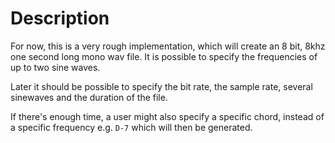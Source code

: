 # Description

For now, this is a very rough implementation, which will create an 8 bit, 8khz one second long mono wav file. It is possible to specify the frequencies of up to two sine waves.

Later it should be possible to specify the bit rate, the sample rate, several sinewaves and the duration of the file.

If there's enough time, a user might also specify a specific chord, instead of a specific frequency e.g. `D-7` which will then be generated.
